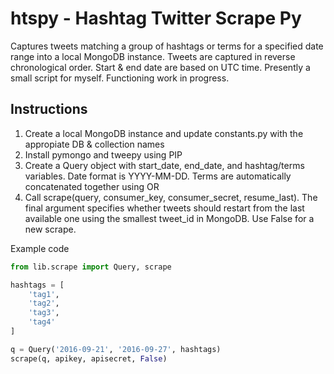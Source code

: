 # htspy - Hashtag Twitter Scrape Py
Captures tweets matching a group of hashtags or terms for a specified date range into a local MongoDB instance. Tweets are captured in reverse chronological order. Start & end date are based on UTC time. Presently a small script for myself. Functioning work in progress.

## Instructions
1. Create a local MongoDB instance and update constants.py with the appropiate DB & collection names
2. Install pymongo and tweepy using PIP
3. Create a Query object with start_date, end_date, and hashtag/terms variables. Date format is YYYY-MM-DD. Terms are automatically concatenated together using OR
4. Call scrape(query, consumer_key, consumer_secret, resume_last). The final argument specifies whether tweets should restart from the last available one using the smallest tweet_id in MongoDB. Use False for a new scrape.

Example code

```python
from lib.scrape import Query, scrape

hashtags = [
    'tag1',
    'tag2',
    'tag3',
    'tag4'
]

q = Query('2016-09-21', '2016-09-27', hashtags)
scrape(q, apikey, apisecret, False)
```
